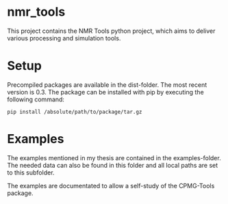 # nmr_tools

This project contains the NMR Tools python project, which aims to deliver various processing and simulation tools.

# Setup
Precompiled packages are available in the dist-folder. The most recent version is 0.3.
The package can be installed with pip by executing the following command:
```
pip install /absolute/path/to/package/tar.gz
```

# Examples
The examples mentioned in my thesis are contained in the examples-folder. The needed data can also be found in this folder and all local paths are set to this subfolder.

The examples are documentated to allow a self-study of the CPMG-Tools package.
